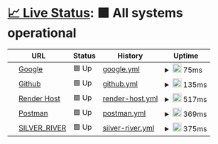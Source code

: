 # [📈 Live Status](https://upptime.github.io/upptime): <!--live status--> **🟩 All systems operational**

<!--start: status pages-->
<!-- This summary is generated by Upptime (https://github.com/upptime/upptime) -->
<!-- Do not edit this manually, your changes will be overwritten -->
<!-- prettier-ignore -->
| URL | Status | History  | Uptime |
| --- | ------ | -------  | ------ |
| <img alt="" src="https://icons.duckduckgo.com/ip3/www.google.com.ico" height="13"> [Google](https://www.google.com) | 🟩 Up | [google.yml](https://github.com/PabloBaeza56/STATUS_SILVER_RIVER/commits/HEAD/history/google.yml) | <details><summary><img alt="Response time graph" src="./graphs/google/response-time-week.png" height="20"> 75ms</summary><br><a href="https://upptime.github.io/upptime/history/google"><img alt="Response time 75" src="https://img.shields.io/endpoint?url=https%3A%2F%2Fraw.githubusercontent.com%2FPabloBaeza56%2FSTATUS_SILVER_RIVER%2FHEAD%2Fapi%2Fgoogle%2Fresponse-time.json"></a><br><a href="https://upptime.github.io/upptime/history/google"><img alt="24-hour response time 75" src="https://img.shields.io/endpoint?url=https%3A%2F%2Fraw.githubusercontent.com%2FPabloBaeza56%2FSTATUS_SILVER_RIVER%2FHEAD%2Fapi%2Fgoogle%2Fresponse-time-day.json"></a><br><a href="https://upptime.github.io/upptime/history/google"><img alt="7-day response time 75" src="https://img.shields.io/endpoint?url=https%3A%2F%2Fraw.githubusercontent.com%2FPabloBaeza56%2FSTATUS_SILVER_RIVER%2FHEAD%2Fapi%2Fgoogle%2Fresponse-time-week.json"></a><br><a href="https://upptime.github.io/upptime/history/google"><img alt="30-day response time 75" src="https://img.shields.io/endpoint?url=https%3A%2F%2Fraw.githubusercontent.com%2FPabloBaeza56%2FSTATUS_SILVER_RIVER%2FHEAD%2Fapi%2Fgoogle%2Fresponse-time-month.json"></a><br><a href="https://upptime.github.io/upptime/history/google"><img alt="1-year response time 75" src="https://img.shields.io/endpoint?url=https%3A%2F%2Fraw.githubusercontent.com%2FPabloBaeza56%2FSTATUS_SILVER_RIVER%2FHEAD%2Fapi%2Fgoogle%2Fresponse-time-year.json"></a></details> | <details><summary><a href="https://upptime.github.io/upptime/history/google">100.00%</a></summary><a href="https://upptime.github.io/upptime/history/google"><img alt="All-time uptime 100.00%" src="https://img.shields.io/endpoint?url=https%3A%2F%2Fraw.githubusercontent.com%2FPabloBaeza56%2FSTATUS_SILVER_RIVER%2FHEAD%2Fapi%2Fgoogle%2Fuptime.json"></a><br><a href="https://upptime.github.io/upptime/history/google"><img alt="24-hour uptime 100.00%" src="https://img.shields.io/endpoint?url=https%3A%2F%2Fraw.githubusercontent.com%2FPabloBaeza56%2FSTATUS_SILVER_RIVER%2FHEAD%2Fapi%2Fgoogle%2Fuptime-day.json"></a><br><a href="https://upptime.github.io/upptime/history/google"><img alt="7-day uptime 100.00%" src="https://img.shields.io/endpoint?url=https%3A%2F%2Fraw.githubusercontent.com%2FPabloBaeza56%2FSTATUS_SILVER_RIVER%2FHEAD%2Fapi%2Fgoogle%2Fuptime-week.json"></a><br><a href="https://upptime.github.io/upptime/history/google"><img alt="30-day uptime 100.00%" src="https://img.shields.io/endpoint?url=https%3A%2F%2Fraw.githubusercontent.com%2FPabloBaeza56%2FSTATUS_SILVER_RIVER%2FHEAD%2Fapi%2Fgoogle%2Fuptime-month.json"></a><br><a href="https://upptime.github.io/upptime/history/google"><img alt="1-year uptime 100.00%" src="https://img.shields.io/endpoint?url=https%3A%2F%2Fraw.githubusercontent.com%2FPabloBaeza56%2FSTATUS_SILVER_RIVER%2FHEAD%2Fapi%2Fgoogle%2Fuptime-year.json"></a></details>
| <img alt="" src="https://icons.duckduckgo.com/ip3/github.com.ico" height="13"> [Github](https://github.com) | 🟩 Up | [github.yml](https://github.com/PabloBaeza56/STATUS_SILVER_RIVER/commits/HEAD/history/github.yml) | <details><summary><img alt="Response time graph" src="./graphs/github/response-time-week.png" height="20"> 135ms</summary><br><a href="https://upptime.github.io/upptime/history/github"><img alt="Response time 135" src="https://img.shields.io/endpoint?url=https%3A%2F%2Fraw.githubusercontent.com%2FPabloBaeza56%2FSTATUS_SILVER_RIVER%2FHEAD%2Fapi%2Fgithub%2Fresponse-time.json"></a><br><a href="https://upptime.github.io/upptime/history/github"><img alt="24-hour response time 135" src="https://img.shields.io/endpoint?url=https%3A%2F%2Fraw.githubusercontent.com%2FPabloBaeza56%2FSTATUS_SILVER_RIVER%2FHEAD%2Fapi%2Fgithub%2Fresponse-time-day.json"></a><br><a href="https://upptime.github.io/upptime/history/github"><img alt="7-day response time 135" src="https://img.shields.io/endpoint?url=https%3A%2F%2Fraw.githubusercontent.com%2FPabloBaeza56%2FSTATUS_SILVER_RIVER%2FHEAD%2Fapi%2Fgithub%2Fresponse-time-week.json"></a><br><a href="https://upptime.github.io/upptime/history/github"><img alt="30-day response time 135" src="https://img.shields.io/endpoint?url=https%3A%2F%2Fraw.githubusercontent.com%2FPabloBaeza56%2FSTATUS_SILVER_RIVER%2FHEAD%2Fapi%2Fgithub%2Fresponse-time-month.json"></a><br><a href="https://upptime.github.io/upptime/history/github"><img alt="1-year response time 135" src="https://img.shields.io/endpoint?url=https%3A%2F%2Fraw.githubusercontent.com%2FPabloBaeza56%2FSTATUS_SILVER_RIVER%2FHEAD%2Fapi%2Fgithub%2Fresponse-time-year.json"></a></details> | <details><summary><a href="https://upptime.github.io/upptime/history/github">100.00%</a></summary><a href="https://upptime.github.io/upptime/history/github"><img alt="All-time uptime 100.00%" src="https://img.shields.io/endpoint?url=https%3A%2F%2Fraw.githubusercontent.com%2FPabloBaeza56%2FSTATUS_SILVER_RIVER%2FHEAD%2Fapi%2Fgithub%2Fuptime.json"></a><br><a href="https://upptime.github.io/upptime/history/github"><img alt="24-hour uptime 100.00%" src="https://img.shields.io/endpoint?url=https%3A%2F%2Fraw.githubusercontent.com%2FPabloBaeza56%2FSTATUS_SILVER_RIVER%2FHEAD%2Fapi%2Fgithub%2Fuptime-day.json"></a><br><a href="https://upptime.github.io/upptime/history/github"><img alt="7-day uptime 100.00%" src="https://img.shields.io/endpoint?url=https%3A%2F%2Fraw.githubusercontent.com%2FPabloBaeza56%2FSTATUS_SILVER_RIVER%2FHEAD%2Fapi%2Fgithub%2Fuptime-week.json"></a><br><a href="https://upptime.github.io/upptime/history/github"><img alt="30-day uptime 100.00%" src="https://img.shields.io/endpoint?url=https%3A%2F%2Fraw.githubusercontent.com%2FPabloBaeza56%2FSTATUS_SILVER_RIVER%2FHEAD%2Fapi%2Fgithub%2Fuptime-month.json"></a><br><a href="https://upptime.github.io/upptime/history/github"><img alt="1-year uptime 100.00%" src="https://img.shields.io/endpoint?url=https%3A%2F%2Fraw.githubusercontent.com%2FPabloBaeza56%2FSTATUS_SILVER_RIVER%2FHEAD%2Fapi%2Fgithub%2Fuptime-year.json"></a></details>
| <img alt="" src="https://icons.duckduckgo.com/ip3/render.com.ico" height="13"> [Render Host](https://render.com) | 🟩 Up | [render-host.yml](https://github.com/PabloBaeza56/STATUS_SILVER_RIVER/commits/HEAD/history/render-host.yml) | <details><summary><img alt="Response time graph" src="./graphs/render-host/response-time-week.png" height="20"> 517ms</summary><br><a href="https://upptime.github.io/upptime/history/render-host"><img alt="Response time 517" src="https://img.shields.io/endpoint?url=https%3A%2F%2Fraw.githubusercontent.com%2FPabloBaeza56%2FSTATUS_SILVER_RIVER%2FHEAD%2Fapi%2Frender-host%2Fresponse-time.json"></a><br><a href="https://upptime.github.io/upptime/history/render-host"><img alt="24-hour response time 517" src="https://img.shields.io/endpoint?url=https%3A%2F%2Fraw.githubusercontent.com%2FPabloBaeza56%2FSTATUS_SILVER_RIVER%2FHEAD%2Fapi%2Frender-host%2Fresponse-time-day.json"></a><br><a href="https://upptime.github.io/upptime/history/render-host"><img alt="7-day response time 517" src="https://img.shields.io/endpoint?url=https%3A%2F%2Fraw.githubusercontent.com%2FPabloBaeza56%2FSTATUS_SILVER_RIVER%2FHEAD%2Fapi%2Frender-host%2Fresponse-time-week.json"></a><br><a href="https://upptime.github.io/upptime/history/render-host"><img alt="30-day response time 517" src="https://img.shields.io/endpoint?url=https%3A%2F%2Fraw.githubusercontent.com%2FPabloBaeza56%2FSTATUS_SILVER_RIVER%2FHEAD%2Fapi%2Frender-host%2Fresponse-time-month.json"></a><br><a href="https://upptime.github.io/upptime/history/render-host"><img alt="1-year response time 517" src="https://img.shields.io/endpoint?url=https%3A%2F%2Fraw.githubusercontent.com%2FPabloBaeza56%2FSTATUS_SILVER_RIVER%2FHEAD%2Fapi%2Frender-host%2Fresponse-time-year.json"></a></details> | <details><summary><a href="https://upptime.github.io/upptime/history/render-host">100.00%</a></summary><a href="https://upptime.github.io/upptime/history/render-host"><img alt="All-time uptime 100.00%" src="https://img.shields.io/endpoint?url=https%3A%2F%2Fraw.githubusercontent.com%2FPabloBaeza56%2FSTATUS_SILVER_RIVER%2FHEAD%2Fapi%2Frender-host%2Fuptime.json"></a><br><a href="https://upptime.github.io/upptime/history/render-host"><img alt="24-hour uptime 100.00%" src="https://img.shields.io/endpoint?url=https%3A%2F%2Fraw.githubusercontent.com%2FPabloBaeza56%2FSTATUS_SILVER_RIVER%2FHEAD%2Fapi%2Frender-host%2Fuptime-day.json"></a><br><a href="https://upptime.github.io/upptime/history/render-host"><img alt="7-day uptime 100.00%" src="https://img.shields.io/endpoint?url=https%3A%2F%2Fraw.githubusercontent.com%2FPabloBaeza56%2FSTATUS_SILVER_RIVER%2FHEAD%2Fapi%2Frender-host%2Fuptime-week.json"></a><br><a href="https://upptime.github.io/upptime/history/render-host"><img alt="30-day uptime 100.00%" src="https://img.shields.io/endpoint?url=https%3A%2F%2Fraw.githubusercontent.com%2FPabloBaeza56%2FSTATUS_SILVER_RIVER%2FHEAD%2Fapi%2Frender-host%2Fuptime-month.json"></a><br><a href="https://upptime.github.io/upptime/history/render-host"><img alt="1-year uptime 100.00%" src="https://img.shields.io/endpoint?url=https%3A%2F%2Fraw.githubusercontent.com%2FPabloBaeza56%2FSTATUS_SILVER_RIVER%2FHEAD%2Fapi%2Frender-host%2Fuptime-year.json"></a></details>
| <img alt="" src="https://icons.duckduckgo.com/ip3/community.postman.com.ico" height="13"> [Postman](https://community.postman.com) | 🟩 Up | [postman.yml](https://github.com/PabloBaeza56/STATUS_SILVER_RIVER/commits/HEAD/history/postman.yml) | <details><summary><img alt="Response time graph" src="./graphs/postman/response-time-week.png" height="20"> 369ms</summary><br><a href="https://upptime.github.io/upptime/history/postman"><img alt="Response time 369" src="https://img.shields.io/endpoint?url=https%3A%2F%2Fraw.githubusercontent.com%2FPabloBaeza56%2FSTATUS_SILVER_RIVER%2FHEAD%2Fapi%2Fpostman%2Fresponse-time.json"></a><br><a href="https://upptime.github.io/upptime/history/postman"><img alt="24-hour response time 369" src="https://img.shields.io/endpoint?url=https%3A%2F%2Fraw.githubusercontent.com%2FPabloBaeza56%2FSTATUS_SILVER_RIVER%2FHEAD%2Fapi%2Fpostman%2Fresponse-time-day.json"></a><br><a href="https://upptime.github.io/upptime/history/postman"><img alt="7-day response time 369" src="https://img.shields.io/endpoint?url=https%3A%2F%2Fraw.githubusercontent.com%2FPabloBaeza56%2FSTATUS_SILVER_RIVER%2FHEAD%2Fapi%2Fpostman%2Fresponse-time-week.json"></a><br><a href="https://upptime.github.io/upptime/history/postman"><img alt="30-day response time 369" src="https://img.shields.io/endpoint?url=https%3A%2F%2Fraw.githubusercontent.com%2FPabloBaeza56%2FSTATUS_SILVER_RIVER%2FHEAD%2Fapi%2Fpostman%2Fresponse-time-month.json"></a><br><a href="https://upptime.github.io/upptime/history/postman"><img alt="1-year response time 369" src="https://img.shields.io/endpoint?url=https%3A%2F%2Fraw.githubusercontent.com%2FPabloBaeza56%2FSTATUS_SILVER_RIVER%2FHEAD%2Fapi%2Fpostman%2Fresponse-time-year.json"></a></details> | <details><summary><a href="https://upptime.github.io/upptime/history/postman">29.99%</a></summary><a href="https://upptime.github.io/upptime/history/postman"><img alt="All-time uptime 29.99%" src="https://img.shields.io/endpoint?url=https%3A%2F%2Fraw.githubusercontent.com%2FPabloBaeza56%2FSTATUS_SILVER_RIVER%2FHEAD%2Fapi%2Fpostman%2Fuptime.json"></a><br><a href="https://upptime.github.io/upptime/history/postman"><img alt="24-hour uptime 29.99%" src="https://img.shields.io/endpoint?url=https%3A%2F%2Fraw.githubusercontent.com%2FPabloBaeza56%2FSTATUS_SILVER_RIVER%2FHEAD%2Fapi%2Fpostman%2Fuptime-day.json"></a><br><a href="https://upptime.github.io/upptime/history/postman"><img alt="7-day uptime 29.99%" src="https://img.shields.io/endpoint?url=https%3A%2F%2Fraw.githubusercontent.com%2FPabloBaeza56%2FSTATUS_SILVER_RIVER%2FHEAD%2Fapi%2Fpostman%2Fuptime-week.json"></a><br><a href="https://upptime.github.io/upptime/history/postman"><img alt="30-day uptime 29.99%" src="https://img.shields.io/endpoint?url=https%3A%2F%2Fraw.githubusercontent.com%2FPabloBaeza56%2FSTATUS_SILVER_RIVER%2FHEAD%2Fapi%2Fpostman%2Fuptime-month.json"></a><br><a href="https://upptime.github.io/upptime/history/postman"><img alt="1-year uptime 29.99%" src="https://img.shields.io/endpoint?url=https%3A%2F%2Fraw.githubusercontent.com%2FPabloBaeza56%2FSTATUS_SILVER_RIVER%2FHEAD%2Fapi%2Fpostman%2Fuptime-year.json"></a></details>
| <img alt="" src="https://icons.duckduckgo.com/ip3/docker-silver-river.onrender.com.ico" height="13"> [SILVER_RIVER](https://docker-silver-river.onrender.com/ping) | 🟩 Up | [silver-river.yml](https://github.com/PabloBaeza56/STATUS_SILVER_RIVER/commits/HEAD/history/silver-river.yml) | <details><summary><img alt="Response time graph" src="./graphs/silver-river/response-time-week.png" height="20"> 375ms</summary><br><a href="https://upptime.github.io/upptime/history/silver-river"><img alt="Response time 375" src="https://img.shields.io/endpoint?url=https%3A%2F%2Fraw.githubusercontent.com%2FPabloBaeza56%2FSTATUS_SILVER_RIVER%2FHEAD%2Fapi%2Fsilver-river%2Fresponse-time.json"></a><br><a href="https://upptime.github.io/upptime/history/silver-river"><img alt="24-hour response time 375" src="https://img.shields.io/endpoint?url=https%3A%2F%2Fraw.githubusercontent.com%2FPabloBaeza56%2FSTATUS_SILVER_RIVER%2FHEAD%2Fapi%2Fsilver-river%2Fresponse-time-day.json"></a><br><a href="https://upptime.github.io/upptime/history/silver-river"><img alt="7-day response time 375" src="https://img.shields.io/endpoint?url=https%3A%2F%2Fraw.githubusercontent.com%2FPabloBaeza56%2FSTATUS_SILVER_RIVER%2FHEAD%2Fapi%2Fsilver-river%2Fresponse-time-week.json"></a><br><a href="https://upptime.github.io/upptime/history/silver-river"><img alt="30-day response time 375" src="https://img.shields.io/endpoint?url=https%3A%2F%2Fraw.githubusercontent.com%2FPabloBaeza56%2FSTATUS_SILVER_RIVER%2FHEAD%2Fapi%2Fsilver-river%2Fresponse-time-month.json"></a><br><a href="https://upptime.github.io/upptime/history/silver-river"><img alt="1-year response time 375" src="https://img.shields.io/endpoint?url=https%3A%2F%2Fraw.githubusercontent.com%2FPabloBaeza56%2FSTATUS_SILVER_RIVER%2FHEAD%2Fapi%2Fsilver-river%2Fresponse-time-year.json"></a></details> | <details><summary><a href="https://upptime.github.io/upptime/history/silver-river">38.82%</a></summary><a href="https://upptime.github.io/upptime/history/silver-river"><img alt="All-time uptime 38.82%" src="https://img.shields.io/endpoint?url=https%3A%2F%2Fraw.githubusercontent.com%2FPabloBaeza56%2FSTATUS_SILVER_RIVER%2FHEAD%2Fapi%2Fsilver-river%2Fuptime.json"></a><br><a href="https://upptime.github.io/upptime/history/silver-river"><img alt="24-hour uptime 38.82%" src="https://img.shields.io/endpoint?url=https%3A%2F%2Fraw.githubusercontent.com%2FPabloBaeza56%2FSTATUS_SILVER_RIVER%2FHEAD%2Fapi%2Fsilver-river%2Fuptime-day.json"></a><br><a href="https://upptime.github.io/upptime/history/silver-river"><img alt="7-day uptime 38.82%" src="https://img.shields.io/endpoint?url=https%3A%2F%2Fraw.githubusercontent.com%2FPabloBaeza56%2FSTATUS_SILVER_RIVER%2FHEAD%2Fapi%2Fsilver-river%2Fuptime-week.json"></a><br><a href="https://upptime.github.io/upptime/history/silver-river"><img alt="30-day uptime 38.82%" src="https://img.shields.io/endpoint?url=https%3A%2F%2Fraw.githubusercontent.com%2FPabloBaeza56%2FSTATUS_SILVER_RIVER%2FHEAD%2Fapi%2Fsilver-river%2Fuptime-month.json"></a><br><a href="https://upptime.github.io/upptime/history/silver-river"><img alt="1-year uptime 38.82%" src="https://img.shields.io/endpoint?url=https%3A%2F%2Fraw.githubusercontent.com%2FPabloBaeza56%2FSTATUS_SILVER_RIVER%2FHEAD%2Fapi%2Fsilver-river%2Fuptime-year.json"></a></details>

<!--end: status pages-->

